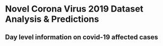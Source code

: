 # Novel Corona Virus 2019 Dataset Analysis & Predictions
## Day level information on covid-19 affected cases
